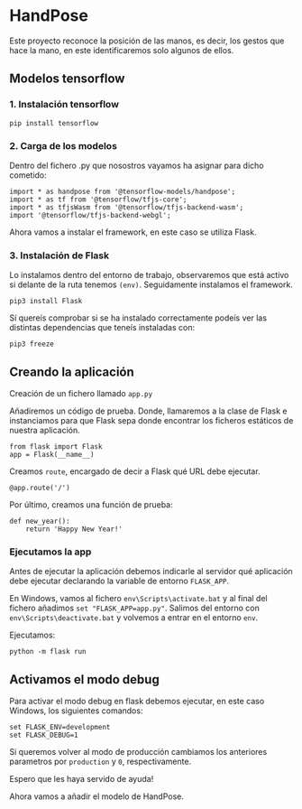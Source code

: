 # HandPose
Este proyecto reconoce la posición de las manos, es decir, los gestos que hace la mano, en este identificaremos solo 
algunos de ellos.

## Modelos tensorflow

### 1. Instalación tensorflow

```
pip install tensorflow
```

### 2. Carga de los modelos

Dentro del fichero .py que nosostros vayamos ha asignar para dicho cometido:

```
import * as handpose from '@tensorflow-models/handpose';
import * as tf from '@tensorflow/tfjs-core';
import * as tfjsWasm from '@tensorflow/tfjs-backend-wasm';
import '@tensorflow/tfjs-backend-webgl';
```
Ahora vamos a instalar el framework, en este caso se utiliza Flask.

### 3. Instalación de Flask

Lo instalamos dentro del entorno de trabajo, observaremos que está activo si delante de la ruta tenemos `(env)`.
Seguidamente instalamos el framework.

```
pip3 install Flask
```

Sí quereís comprobar si se ha instalado correctamente podeís ver las distintas dependencias que teneís instaladas con:

```
pip3 freeze
```
## Creando la aplicación

Creación de un fichero llamado `app.py`

Añadiremos un código de prueba. Donde, llamaremos a la clase de Flask e instanciamos para que Flask sepa donde encontrar los ficheros estáticos de nuestra aplicación.

```
from flask import Flask
app = Flask(__name__)
```
Creamos `route`, encargado de decir a Flask qué URL debe ejecutar.

```
@app.route('/')
```
Por último, creamos una función de prueba:

```
def new_year():
    return 'Happy New Year!'
```
### Ejecutamos la app

Antes de ejecutar la aplicación debemos indicarle al servidor qué aplicación debe ejecutar declarando la variable de entorno `FLASK_APP`.

En Windows, vamos al fichero `env\Scripts\activate.bat` y al final del fichero añadimos `set "FLASK_APP=app.py"`. Salimos del entorno con `env\Scripts\deactivate.bat` y volvemos a entrar en el entorno `env`.

Ejecutamos:

```
python -m flask run
```

## Activamos el modo debug

Para activar el modo debug en flask debemos ejecutar, en este caso Windows, los siguientes comandos:

```
set FLASK_ENV=development
set FLASK_DEBUG=1
```
Si queremos volver al modo de producción cambiamos los anteriores parametros por `production` y `0`, respectivamente.

Espero que les haya servido de ayuda!

Ahora vamos a añadir el modelo de HandPose.